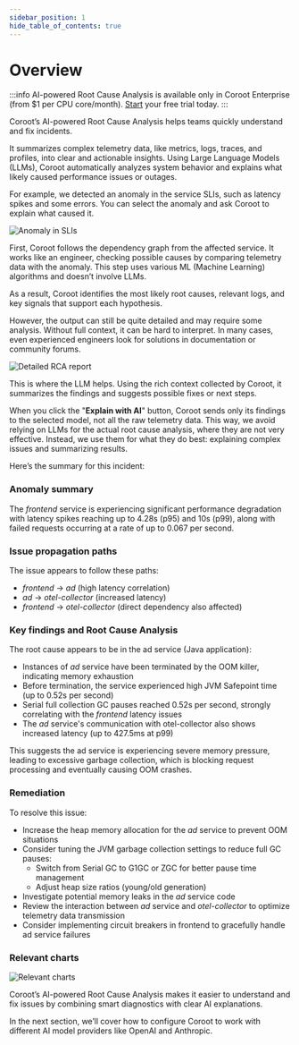 ```yaml
---
sidebar_position: 1
hide_table_of_contents: true
---
```


# Overview

:::info
AI-powered Root Cause Analysis is available only in Coroot Enterprise (from $1 per CPU core/month). [Start](https://coroot.com/account) your free trial today.
:::

Coroot’s AI-powered Root Cause Analysis helps teams quickly understand and fix incidents.

It summarizes complex telemetry data, like metrics, logs, traces, and profiles, into clear and actionable insights.
Using Large Language Models (LLMs), Coroot automatically analyzes system behavior and explains what likely caused performance issues or outages.

For example, we detected an anomaly in the service SLIs, such as latency spikes and some errors. You can select the anomaly and ask Coroot to explain what caused it.

<img alt="Anomaly in SLIs" src="/img/docs/ai/anomaly.png" class="card w-1200"/>

First, Coroot follows the dependency graph from the affected service.
It works like an engineer, checking possible causes by comparing telemetry data with the anomaly.
This step uses various ML (Machine Learning) algorithms and doesn’t involve LLMs.

As a result, Coroot identifies the most likely root causes, relevant logs, and key signals that support each hypothesis.

However, the output can still be quite detailed and may require some analysis. Without full context, it can be hard to interpret.
In many cases, even experienced engineers look for solutions in documentation or community forums.

<img alt="Detailed RCA report" src="/img/docs/ai/detailed_rca_report.png" class="card w-1200"/>

This is where the LLM helps. Using the rich context collected by Coroot, it summarizes the findings and suggests possible fixes or next steps.

When you click the "**Explain with AI**" button, Coroot sends only its findings to the selected model, not all the raw telemetry data.
This way, we avoid relying on LLMs for the actual root cause analysis, where they are not very effective. 
Instead, we use them for what they do best: explaining complex issues and summarizing results. 

Here’s the summary for this incident:


<div class="card w-1200">

### Anomaly summary

The _frontend_ service is experiencing significant performance degradation with latency spikes reaching up to 4.28s (p95) and 10s (p99), along with failed requests occurring at a rate of up to 0.067 per second.

### Issue propagation paths

The issue appears to follow these paths:

* _frontend_ → _ad_ (high latency correlation)
* _ad_ → _otel-collector_ (increased latency)
* _frontend_ → _otel-collector_ (direct dependency also affected)

### Key findings and Root Cause Analysis

The root cause appears to be in the ad service (Java application):

* Instances of _ad_ service have been terminated by the OOM killer, indicating memory exhaustion
* Before termination, the service experienced high JVM Safepoint time (up to 0.52s per second)
* Serial full collection GC pauses reached 0.52s per second, strongly correlating with the _frontend_ latency issues
* The _ad_ service's communication with otel-collector also shows increased latency (up to 427.5ms at p99)

This suggests the ad service is experiencing severe memory pressure, leading to excessive garbage collection, 
which is blocking request processing and eventually causing OOM crashes.

### Remediation

To resolve this issue:

* Increase the heap memory allocation for the _ad_ service to prevent OOM situations
* Consider tuning the JVM garbage collection settings to reduce full GC pauses:
  * Switch from Serial GC to G1GC or ZGC for better pause time management
  * Adjust heap size ratios (young/old generation)
* Investigate potential memory leaks in the _ad_ service code
* Review the interaction between _ad_ service and _otel-collector_ to optimize telemetry data transmission
* Consider implementing circuit breakers in frontend to gracefully handle ad service failures 

### Relevant charts

<img alt="Relevant charts" src="/img/docs/ai/relevant_charts.png" class="w-1200"/>

</div>

Coroot’s AI-powered Root Cause Analysis makes it easier to understand and fix issues by combining smart diagnostics 
with clear AI explanations.

In the next section, we’ll cover how to configure Coroot to work with different AI model providers like OpenAI and Anthropic.












